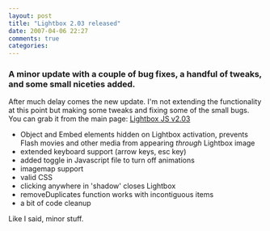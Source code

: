 ```yaml
---
layout: post
title: "Lightbox 2.03 released"
date: 2007-04-06 22:27
comments: true
categories: 
---
```

### A minor update with a couple of bug fixes, a handful of tweaks, and some small niceties added.

After much delay comes the new update. I'm not extending the functionality at this point but making some tweaks and fixing some of the small bugs. You can grab it from the main page: [Lightbox JS v2.03][1]

 [1]: http://www.lokeshdhakar.com/projects/lightbox2/

*   Object and Embed elements hidden on Lightbox activation, prevents Flash movies and other media from appearing *through* Lightbox image
*   extended keyboard support (arrow keys, esc key)
*   added toggle in Javascript file to turn off animations
*   imagemap support
*   valid CSS
*   clicking anywhere in 'shadow' closes Lightbox
*   removeDuplicates function works with incontiguous items
*   a bit of code cleanup

Like I said, minor stuff.